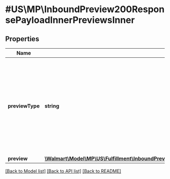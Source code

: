 # #US\MP\InboundPreview200ResponsePayloadInnerPreviewsInner

## Properties

Name | Type | Description | Notes
------------ | ------------- | ------------- | -------------
**previewType** | **string** | Use \"inbound\" if you are using WFS Inventory Transfer Service (ITS). Use \"selfMirroring\" if you are not using ITS and shipping directly to Walmart fulfillment centers. | [optional]
**preview** | [**\Walmart\Model\MP\US\Fulfillment\InboundPreview200ResponsePayloadInnerPreviewsInnerPreviewInner[]**](InboundPreview200ResponsePayloadInnerPreviewsInnerPreviewInner.md) | Preview | [optional]


[[Back to Model list]](../) [[Back to API list]](../../Api/US/MP) [[Back to README]](../../README.md)
